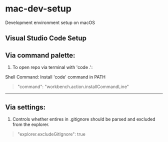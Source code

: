 # mac-dev-setup
Development environment setup on macOS


## Visual Studio Code Setup

Via command palette:
---
1. To open repo via terminal with 'code .':
   
Shell Command: Install 'code' command in PATH
>  "command": "workbench.action.installCommandLine"
---
Via settings:
---
1. Controls whether entires in .gitignore should be parsed and excluded from the explorer.
> "explorer.excludeGitIgnore": true
